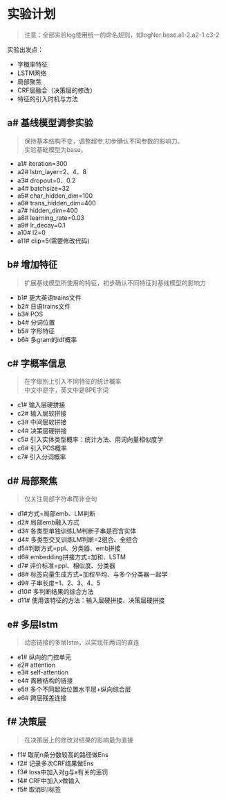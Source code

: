 # 实验计划
>注意：全部实验log使用统一的命名规则，如logNer.base.a1-2.a2-1.c3-2

实验出发点：
+ 字概率特征
+ LSTM网络
+ 局部聚焦
+ CRF层融合（决策层的修改）
+ 特征的引入时机与方法

## a# 基线模型调参实验
> 保持基本结构不变，调整超参,初步确认不同参数的影响力。  
实验基础模型为base。

+ a1# iteration=300
+ a2# lstm_layer=2、4、8
+ a3# dropout=0、0.2
+ a4# batchsize=32
+ a5# char_hidden_dim=100
+ a6# trans_hidden_dim=400
+ a7# hidden_dim=400
+ a8# learning_rate=0.03
+ a9# lr_decay=0.1
+ a10# l2=0
+ a11# clip=5(需要修改代码)

## b# 增加特征
> 扩展基线模型所使用的特征，初步确认不同特征对基线模型的影响力

+ b1# 更大英语trains文件
+ b2# 日语trains文件
+ b3# POS
+ b4# 分词位置
+ b5# 字形特征
+ b6# 多gram的idf概率

## c# 字概率信息
> 在字级别上引入不同特征的统计概率  
中文中是字，英文中是BPE字词

+ c1# 输入层硬拼接
+ c2# 输入层软拼接
+ c3# 中间层软拼接
+ c4# 决策层硬拼接
+ c5# 引入实体类型概率：统计方法、用词向量相似度学
+ c6# 引入POS概率
+ c7# 引入分词概率

## d# 局部聚焦
> 仅关注局部字符串而非全句

+ d1#方式=局部emb、LM判断
+ d2# 局部emb融入方式
+ d3# 各类型单独训练LM判断子串是否含实体
+ d4# 多类型交叉训练LM判断=2组合、全组合
+ d5#判断方式=ppl、分类器、emb拼接
+ d6# embedding拼接方式=加和、LSTM
+ d7# 评价标准=ppl、相似度、分类器
+ d8# 标签向量生成方式=加权平均、与多个分类器一起学
+ d9# 子串长度=1、2、3、4、5
+ d10# 多判断结果的综合方法
+ d11# 使用该特征的方法：输入层硬拼接、决策层硬拼接

## e# 多层lstm
> 动态链接的多层lstm，以实现任两词的直连

+ e1# 纵向的门控单元
+ e2# attention
+ e3# self-attention
+ e4# 离散结构的链接
+ e5# 多个不同起始位置水平层+纵向综合层
+ e6# 跨层残差连接

## f# 决策层
> 在决策层上的修改对结果的影响最为直接

+ f1# 取前n条分数较高的路径做Ens
+ f2# 记录多次CRF结果做Ens
+ f3# loss中加入对g与x有关的惩罚
+ f4# CRF中加入x做输入
+ f5# 取消B\I标签